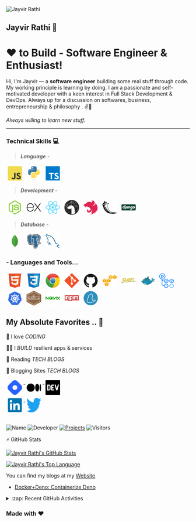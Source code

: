 <!-- Header -->
<img src="https://avatars0.githubusercontent.com/u/10550020?s=400&u=766403dab360020e2669fca8fbdd0ae68021fe38&v=4" alt="Jayvir Rathi" width="100"/>

## Jayvir Rathi 👋

<!-- section - intro -->

# ❤ to Build - Software Engineer & Enthusiast!

Hi, I'm Jayvir — a **software engineer** building some real stuff through code. My working principle is learning by doing.
I am a passionate and self-motivated developer with a keen interest in Full Stack Development & DevOps.
Always up for a discussion on softwares, business, entrepreneurship & philosophy . ✌💖

_Always willing to learn new stuff._

<!-- section - intro -->

<!-- section - social media icons -->

---

### Technical Skills 💻

> **_Language_** -

<p>

<img src="https://raw.githubusercontent.com/Jayvirrathi/Jayvirrathi/master/svg/dev/languages/js.svg" alt="js" width="40" height="40" style="vertical-align:top; margin:4px">

<img src="https://raw.githubusercontent.com/Jayvirrathi/Jayvirrathi/master/svg/dev/languages/python.svg" width="40" height="40" alt="python" style="vertical-align:top; margin:4px">

<img src="https://raw.githubusercontent.com/Jayvirrathi/Jayvirrathi/master/svg/dev/languages/typescript.svg" width="40" height="40" alt="typescript" style="vertical-align:top; margin:4px">

</p>

> **_Development_** -

<p>

<img src="https://raw.githubusercontent.com/Jayvirrathi/Jayvirrathi/master/svg/dev/frameworks/nodejs.svg" width="40" height="40" alt="nodejs" style="vertical-align:top; margin:4px">

<img src="https://raw.githubusercontent.com/Jayvirrathi/Jayvirrathi/master/svg/dev/frameworks/express.svg" width="40" height="40" alt="express" style="vertical-align:top; margin:4px">

<img src="https://raw.githubusercontent.com/Jayvirrathi/Jayvirrathi/master/svg/dev/frameworks/react.svg" width="40" height="40" alt="react" style="vertical-align:top; margin:4px">

<img src="https://raw.githubusercontent.com/Jayvirrathi/Jayvirrathi/master/svg/dev/frameworks/deno.svg" width="40" height="40" alt="deno" style="vertical-align:top; margin:4px">

<img src="https://raw.githubusercontent.com/Jayvirrathi/Jayvirrathi/master/svg/dev/frameworks/nestjs.svg" width="40" height="40" alt="nestjs" style="vertical-align:top; margin:4px">

<img src="https://raw.githubusercontent.com/Jayvirrathi/Jayvirrathi/master/svg/dev/frameworks/flask.svg" width="40" height="40" alt="flask" style="vertical-align:top; margin:4px">

<img src="https://raw.githubusercontent.com/Jayvirrathi/Jayvirrathi/master/svg/dev/frameworks/django.svg" width="40" height="40" alt="flask" style="vertical-align:top; margin:4px">

</p>

> **_Database_** -

<p>

<img src="https://raw.githubusercontent.com/Jayvirrathi/Jayvirrathi/master/svg/dev/database/mongodb.svg" width="40" height="40" alt="mongodb" style="vertical-align:top; margin:4px">

<img src="https://raw.githubusercontent.com/Jayvirrathi/Jayvirrathi/master/svg/dev/database/postgresql.svg" width="40" height="40" alt="postgresql" style="vertical-align:top; margin:4px">

<img src="https://raw.githubusercontent.com/Jayvirrathi/Jayvirrathi/master/svg/dev/database/mysql.svg" width="40" height="40" alt="mysql" style="vertical-align:top; margin:4px">

</p>

### - Languages and Tools...

<p>

<img src="https://raw.githubusercontent.com/Jayvirrathi/Jayvirrathi/master/svg/dev/languages/html.svg" width="40" height="40" alt="html" style="vertical-align:top; margin:4px">

<img src="https://raw.githubusercontent.com/Jayvirrathi/Jayvirrathi/master/svg/dev/languages/css.svg" width="40" height="40" alt="css" style="vertical-align:top; margin:4px">

<img src="https://raw.githubusercontent.com/Jayvirrathi/Jayvirrathi/master/svg/dev/misc/chrome.svg" width="40" height="40" alt="chrome" style="vertical-align:top; margin:4px">

<img src="https://raw.githubusercontent.com/Jayvirrathi/Jayvirrathi/master/svg/dev/misc/git.svg" width="40" height="40" alt="git" style="vertical-align:top; margin:4px">

<img src="https://raw.githubusercontent.com/Jayvirrathi/Jayvirrathi/master/svg/dev/misc/github.svg" width="40" height="40" alt="github" style="vertical-align:top; margin:4px">

<img src="https://raw.githubusercontent.com/Jayvirrathi/Jayvirrathi/master/svg/dev/services/aws.svg" width="40" height="40"  alt="aws" style="vertical-align:top; margin:4px">

<img src="https://raw.githubusercontent.com/Jayvirrathi/Jayvirrathi/master/svg/dev/services/babel.svg" width="40" height="40"  alt="babel" style="vertical-align:top; margin:4px">

<img src="https://raw.githubusercontent.com/Jayvirrathi/Jayvirrathi/master/svg/dev/services/docker.svg" width="40" height="40" alt="docker" style="vertical-align:top; margin:4px">

<img src="https://raw.githubusercontent.com/Jayvirrathi/Jayvirrathi/master/svg/dev/services/github-actions.svg" width="40" height="40" alt="github-actions" style="vertical-align:top; margin:4px">

<img src="https://raw.githubusercontent.com/Jayvirrathi/Jayvirrathi/master/svg/dev/services/kubernetes.svg" width="40" height="40" alt="kubernetes" style="vertical-align:top; margin:4px">

<img src="https://raw.githubusercontent.com/Jayvirrathi/Jayvirrathi/master/svg/dev/services/mocha.svg" width="40" height="40" alt="mocha" style="vertical-align:top; margin:4px">

<img src="https://raw.githubusercontent.com/Jayvirrathi/Jayvirrathi/master/svg/dev/services/nginx.svg" width="40" height="40" alt="nginx" style="vertical-align:top; margin:4px">

<img src="https://raw.githubusercontent.com/Jayvirrathi/Jayvirrathi/master/svg/dev/services/npm.svg" width="40" height="40" alt="npm" style="vertical-align:top; margin:4px">

<img src="https://raw.githubusercontent.com/Jayvirrathi/Jayvirrathi/master/svg/dev/services/yarn.svg" width="40" height="40" alt="yarn" style="vertical-align:top; margin:4px">

</p>

<!-- section - interests -->

## My Absolute Favorites .. 💖

🦄 I love _CODING_

👨‍💻 I _BUILD_ resilient apps & services

📰 Reading _TECH BLOGS_

📰 Blogging Sites _TECH BLOGS_

<a href="https://jayvirrathi.hashnode.dev/">
<img src="https://raw.githubusercontent.com/Jayvirrathi/Jayvirrathi/master/svg/social/hashnode.png" alt="hashnode" width="40" height="40" style="vertical-align:top; margin:4px">
</a>

<a href="http://www.medium.com/@jayvirrathi">
<img src="https://raw.githubusercontent.com/Jayvirrathi/Jayvirrathi/master/svg/social/medium.svg" alt="medium" width="40" height="40" style="vertical-align:top; margin:4px">
</a>

<a href="https://dev.to/jayvirrathi/">
<img src="https://raw.githubusercontent.com/Jayvirrathi/Jayvirrathi/master/svg/social/devto.png" alt="devto" width="40" height="40" style="vertical-align:top; margin:4px">
</a>
</br>

<!-- section - social media icons -->

<a href="https://www.linkedin.com/in/jayvirrathi">
<img src="https://raw.githubusercontent.com/Jayvirrathi/Jayvirrathi/master/svg/social/linkedin.svg" alt="linkedin" width="40" height="40" style="vertical-align:top; margin:4px">
</a>

<a href="https://www.twitter.com/jayvirrathi">
<img src="https://raw.githubusercontent.com/Jayvirrathi/Jayvirrathi/master/svg/social/twitter.svg" alt="twitter" width="40" height="40" style="vertical-align:top; margin:4px">
</a>

</br>

## <!-- Footer -->

![Name](https://img.shields.io/badge/Maintainer-JayvirRathi-blue.svg)
![Developer](https://img.shields.io/badge/Role-Developer💻-orange.svg)
[![Projects](<https://img.shields.io/badge/Projects-Github(Repos)-lightgrey.svg>)](https://github.com/Jayvirrathi)
![Visitors](https://visitor-badge.glitch.me/badge?page_id=Jayvirrathi.visitor-badge)

:zap: GitHub Stats

[![Jayvir Rathi's GitHub Stats](https://github-readme-stats.vercel.app/api?username=Jayvirrathi&&show_icons=true&title_color=ffffff&icon_color=bb2acf&text_color=daf7dc&bg_color=151515)](https://github.com/Jayvirrathi)

[![Jayvir Rathi's Top Language](https://github-readme-stats.vercel.app/api/top-langs/?username=Jayvirrathi&layout=compact)](https://github.com/Jayvirrathi)

You can find my blogs at my [Website](https://jayvirrathi.hashnode.dev/).

<!-- BLOG-POST-LIST:START -->
- [Docker+Deno: Containerize  Deno](https://jayvirrathi.hashnode.dev/dockerdeno)
<!-- BLOG-POST-LIST:END -->

<details>
  <summary>:zap: Recent GitHub Activities</summary>
  
<!--START_SECTION:activity-->
1. ❌ Closed PR [#4](https://github.com/Jayvirrathi/react-portfolio/pull/4) in [Jayvirrathi/react-portfolio](https://github.com/Jayvirrathi/react-portfolio)
2. ❌ Closed PR [#2](https://github.com/Jayvirrathi/react-portfolio/pull/2) in [Jayvirrathi/react-portfolio](https://github.com/Jayvirrathi/react-portfolio)
3. ❌ Closed PR [#3](https://github.com/Jayvirrathi/react-portfolio/pull/3) in [Jayvirrathi/react-portfolio](https://github.com/Jayvirrathi/react-portfolio)
4. ❌ Closed PR [#1](https://github.com/Jayvirrathi/react-portfolio/pull/1) in [Jayvirrathi/react-portfolio](https://github.com/Jayvirrathi/react-portfolio)
5. ❌ Closed PR [#3](https://github.com/Jayvirrathi/me/pull/3) in [Jayvirrathi/me](https://github.com/Jayvirrathi/me)
<!--END_SECTION:activity-->

</details>

### Made with ❤️
